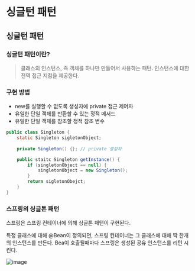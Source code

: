 
# 싱글턴 패턴

## 싱글턴 패턴

### 싱글턴 패턴이란?

> 클래스의 인스턴스, 즉 객체를 하나만 만들어서 사용하는 패턴. 인스턴스에 대한 전역 접근 지점을 제공한다.
> 

### 구현 방법

- new를 실행할 수 없도록 생성자에 private 접근 제어자
- 유일한 단일 객체를 반환할 수 있는 정적 메서드
- 유일한 단일 객체를 참조할 정적 참조 변수

```java
public class Singleton {
	static Singleton sigletonObject;
	
	private Singleton() {}; // private 생성자

	public staitc Singleton getInstance() {
		if (singletonObject == null) {
			singletonObject = new Singleton();
		}
		return sigletonObejct;
	}
}
```

### 스프링의 싱글톤 패턴

스프링은 스프링 컨테이너에 의해 싱글톤 패턴이 구현된다.

특정 클래스에 대해 @Bean이 정의되면, 스프링 컨테이너는 그 클래스에 대해 딱 한개의 인스턴스를 만든다. Bea이 호출될때마다 스프링은 생성된 공유 인스턴스를 리턴 시킨다.

![image](https://github.com/wooni97/Books/assets/55667589/f6a92ec7-fdd7-4d1b-93c9-e23e2b1825ba)
